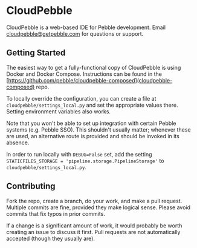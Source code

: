 CloudPebble
===========

CloudPebble is a web-based IDE for Pebble development. Email [cloudpebble@getpebble.com][support] for questions or
support.

Getting Started
---------------

The easiest way to get a fully-functional copy of CloudPebble is using Docker and Docker Compose. Instructions can
be found in the [https://github.com/pebble/cloudpebble-composed](cloudpebble-composed) repo.


To locally override the configuration, you can create a file at `cloudpebble/settings_local.py` and set the
appropriate values there. Setting environment variables also works.

Note that you won't be able to set up integration with certain Pebble systems (e.g. Pebble SSO). This shouldn't usually
matter; whenever these are used, an alternative route is provided and should be invoked in its absence.

In order to run locally with `DEBUG=False` set, add the setting `STATICFILES_STORAGE = 'pipeline.storage.PipelineStorage'`
to `cloudpebble/settings_local.py`.

Contributing
------------

Fork the repo, create a branch, do your work, and make a pull request. Multiple commits are fine, provided they make
logical sense. Please avoid commits that fix typos in prior commits.

If a change is a significant amount of work, it would probably be worth creating an issue to discuss it first. Pull
requests are not automatically accepted (though they usually are).

[support]: mailto:cloudpebble@getpebble.com
